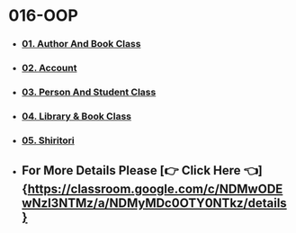 # 016-OOP

- ### [01. Author And Book Class](https://github.com/martun-avagyan/016-OOP/blob/main/01authorAndBookClass.js)

- ### [02. Account](https://github.com/martun-avagyan/016-OOP/blob/main/02account.js)

- ### [03. Person And Student Class](https://github.com/martun-avagyan/016-OOP/blob/main/03personStudent.js)

- ### [04. Library & Book Class](https://github.com/martun-avagyan/016-OOP/blob/main/04libraryBook.js)

- ### [05. Shiritori](https://github.com/martun-avagyan/016-OOP/blob/main/06shiritori.js)

- ## For More Details Please [:point_right: Click Here :point_left:]{https://classroom.google.com/c/NDMwODEwNzI3NTMz/a/NDMyMDc0OTY0NTkz/details}

